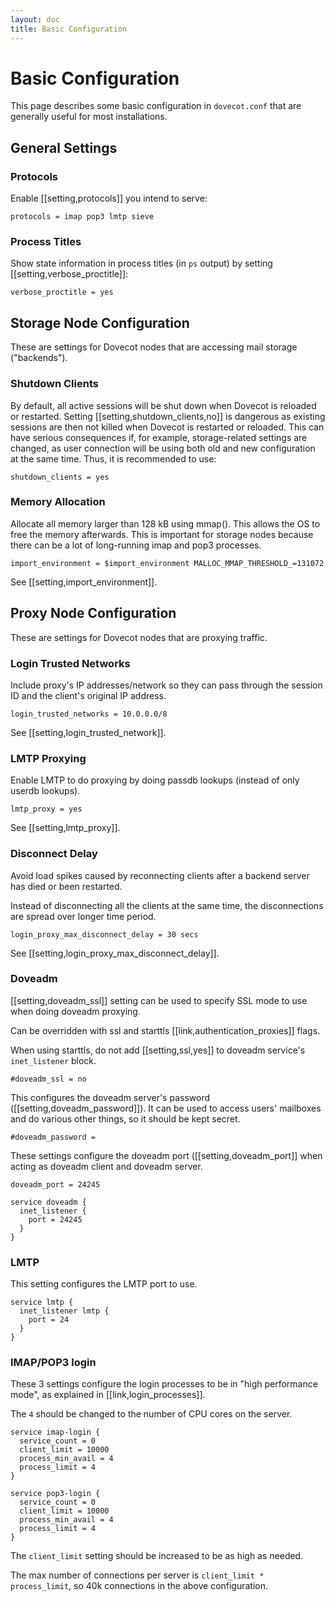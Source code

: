 ```yaml
---
layout: doc
title: Basic Configuration
---
```


# Basic Configuration

This page describes some basic configuration in `dovecot.conf` that are
generally useful for most installations.

## General Settings

### Protocols

Enable [[setting,protocols]] you intend to serve:

```
protocols = imap pop3 lmtp sieve
```

### Process Titles

Show state information in process titles (in `ps` output) by setting
[[setting,verbose_proctitle]]:

```
verbose_proctitle = yes
```

## Storage Node Configuration

These are settings for Dovecot nodes that are accessing mail storage
("backends").

### Shutdown Clients

By default, all active sessions will be shut down when Dovecot is reloaded or
restarted. Setting [[setting,shutdown_clients,no]] is dangerous as existing
sessions are then not killed when Dovecot is restarted or reloaded. This can
have serious consequences if, for example, storage-related settings are
changed, as user connection will be using both old and new configuration at
the same time. Thus, it is recommended to use:

```
shutdown_clients = yes
```

### Memory Allocation

Allocate all memory larger than 128 kB using mmap(). This allows the OS to
free the memory afterwards. This is important for storage nodes because
there can be a lot of long-running imap and pop3 processes.

```
import_environment = $import_environment MALLOC_MMAP_THRESHOLD_=131072
```

See [[setting,import_environment]].

## Proxy Node Configuration

These are settings for Dovecot nodes that are proxying traffic.

### Login Trusted Networks

Include proxy's IP addresses/network so they can pass through the
session ID and the client's original IP address.

```
login_trusted_networks = 10.0.0.0/8
```

See [[setting,login_trusted_network]].

### LMTP Proxying

Enable LMTP to do proxying by doing passdb lookups (instead of only
userdb lookups).

```
lmtp_proxy = yes
```

See [[setting,lmtp_proxy]].

### Disconnect Delay

Avoid load spikes caused by reconnecting clients after a backend server has
died or been restarted.

Instead of disconnecting all the clients at the same time, the
disconnections are spread over longer time period.

```
login_proxy_max_disconnect_delay = 30 secs
```

See [[setting,login_proxy_max_disconnect_delay]].

### Doveadm

[[setting,doveadm_ssl]] setting can be used to specify SSL mode to use
when doing doveadm proxying.

Can be overridden with ssl and starttls [[link,authentication_proxies]] flags.

When using starttls, do not add [[setting,ssl,yes]] to doveadm service's
`inet_listener` block.

```
#doveadm_ssl = no
```

This configures the doveadm server's password ([[setting,doveadm_password]]).
It can be used to access users' mailboxes and do various other things, so
it should be kept secret.

```
#doveadm_password =
```

These settings configure the doveadm port ([[setting,doveadm_port]] when
acting as doveadm client and doveadm server.

```
doveadm_port = 24245

service doveadm {
  inet_listener {
    port = 24245
  }
}
```

### LMTP

This setting configures the LMTP port to use.

```
service lmtp {
  inet_listener lmtp {
    port = 24
  }
}
```

### IMAP/POP3 login

These 3 settings configure the login processes to be in
"high performance mode", as explained in [[link,login_processes]].

The `4` should be changed to the number of CPU cores on the server.

```
service imap-login {
  service_count = 0
  client_limit = 10000
  process_min_avail = 4
  process_limit = 4
}

service pop3-login {
  service_count = 0
  client_limit = 10000
  process_min_avail = 4
  process_limit = 4
}
```

The `client_limit` setting should be increased to be as high as needed.

The max number of connections per server is `client_limit * process_limit`,
so 40k connections in the above configuration.
